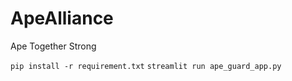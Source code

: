 # ApeAlliance
Ape Together Strong

`pip install -r requirement.txt`
`streamlit run ape_guard_app.py`
